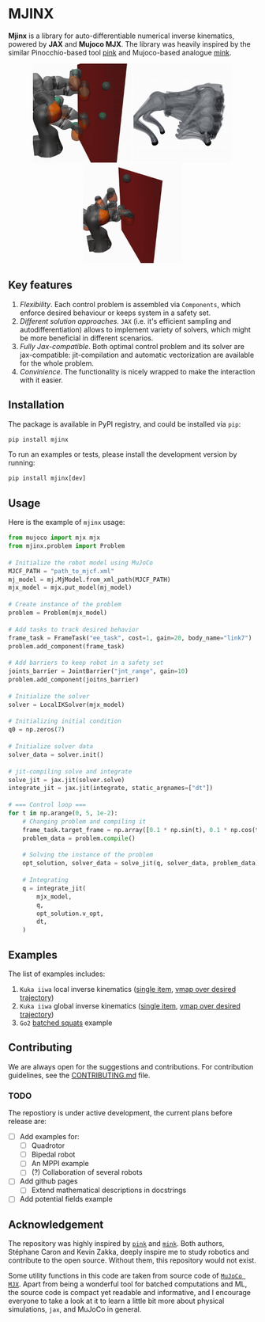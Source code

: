 # MJINX
<!-- [![mypy](https://img.shields.io/github/actions/workflow/status/based-robotics/mjinx/mypy.yaml?branch=main)](https://github.com/based-robotics/mjinx/actions)
[![ruff](https://img.shields.io/github/actions/workflow/status/based-robotics/mjinx/ruff.yaml?branch=main)](https://github.com/based-robotics/mjinx/actions)
[![build](https://img.shields.io/github/actions/workflow/status/based-robotics/mjinx/build.yaml?branch=main)](https://github.com/based-robotics/mjinx/actions)
[![PyPI version](https://img.shields.io/pypi/v/jaxadi?color=blue)](https://pypi.org/project/jaxadi/)
[![PyPI downloads](https://img.shields.io/pypi/dm/jaxadi?color=blue)](https://pypistats.org/packages/jaxadi) -->


**Mjinx** is a library for auto-differentiable numerical inverse kinematics, powered by **JAX** and **Mujoco MJX**. The library was heavily inspired by the similar Pinocchio-based tool [pink](https://github.com/stephane-caron/pink/tree/main) and Mujoco-based analogue [mink](https://github.com/kevinzakka/mink/tree/main).

<!-- <div align="center">
  <img src="img/local_ik_output.gif" style="width: 45%; max-width: 300px" />
  <img src="img/go2_stance.gif" style="width: 45%; max-width: 300px" /> 
</div> -->
<p align="center">
  <img src="img/local_ik_output.gif" style="width: 200px" />
  <img src="img/go2_stance.gif" style="width: 200px" /> 
  <img src="img/local_ik_input.gif" style="width: 200px"/>
</p>

## Key features
1. *Flexibility*. Each control problem is assembled via `Components`, which enforce desired behaviour or keeps system in a safety set. 
2. *Different solution approaches*. `JAX` (i.e. it's efficient sampling and autodifferentiation) allows to implement variety of solvers, which might be more beneficial in different scenarios.
3. *Fully Jax-compatible*. Both optimal control problem and its solver are jax-compatible: jit-compilation and automatic vectorization are available for the whole problem.
4. *Convinience*. The functionality is nicely wrapped to make the interaction with it easier.

## Installation
The package is available in PyPI registry, and could be installed via `pip`:
```python
pip install mjinx
```

To run an examples or tests, please install the development version by running:
```python
pip install mjinx[dev]
```

## Usage
Here is the example of `mjinx` usage:

```python
from mujoco import mjx mjx
from mjinx.problem import Problem

# Initialize the robot model using MuJoCo
MJCF_PATH = "path_to_mjcf.xml"
mj_model = mj.MjModel.from_xml_path(MJCF_PATH)
mjx_model = mjx.put_model(mj_model)

# Create instance of the problem
problem = Problem(mjx_model)

# Add tasks to track desired behavior
frame_task = FrameTask("ee_task", cost=1, gain=20, body_name="link7")
problem.add_component(frame_task)

# Add barriers to keep robot in a safety set
joints_barrier = JointBarrier("jnt_range", gain=10)
problem.add_component(joitns_barrier)

# Initialize the solver
solver = LocalIKSolver(mjx_model)

# Initializing initial condition
q0 = np.zeros(7)

# Initialize solver data
solver_data = solver.init()

# jit-compiling solve and integrate 
solve_jit = jax.jit(solver.solve)
integrate_jit = jax.jit(integrate, static_argnames=["dt"])

# === Control loop ===
for t in np.arange(0, 5, 1e-2):
    # Changing problem and compiling it
    frame_task.target_frame = np.array([0.1 * np.sin(t), 0.1 * np.cos(t), 0.1, 1, 0, 0,])
    problem_data = problem.compile()

    # Solving the instance of the problem
    opt_solution, solver_data = solve_jit(q, solver_data, problem_data)

    # Integrating
    q = integrate_jit(
        mjx_model,
        q,
        opt_solution.v_opt,
        dt,
    )
```

## Examples
The list of examples includes:
   1. `Kuka iiwa` local inverse kinematics ([single item](examples/local_ik.py), [vmap over desired trajectory](examples/local_ik_vmapped_output.py))
   2. `Kuka iiwa` global inverse kinematics ([single item](examples/global_ik.py), [vmap over desired trajectory](examples/global_ik_vmapped_output.py))
   3. `Go2` [batched squats](examples/go2_squat.py) example
   

## Contributing
We are always open for the suggestions and contributions. For contribution guidelines, see the [CONTRIBUTING.md](CONTRIBUTING.md) file. 

### TODO
The repostiory is under active development, the current plans before release are:
- [ ] Add examples for:
  - [ ] Quadrotor
  - [ ] Bipedal robot
  - [ ] An MPPI example
  - [ ] (?) Collaboration of several robots
- [ ] Add github pages
  - [ ] Extend mathematical descriptions in docstrings
- [ ] Add potential fields example

## Acknowledgement
The repository was highly inspired by [`pink`](https://github.com/stephane-caron/pink) and [`mink`](https://github.com/kevinzakka/mink). Both authors, Stéphane Caron and Kevin Zakka, deeply inspire me to study robotics and contribute to the open source. Without them, this repository would not exist.

Some utility functions in this code are taken from source code of [`MuJoCo MJX`](https://github.com/google-deepmind/mujoco/tree/main/mjx). Apart from being a wonderful tool for batched computations and ML, the source code is compact yet readable and informative, and I encourage everyone to take a look at it to learn a little bit more about physical simulations, `jax`, and MuJoCo in general. 
